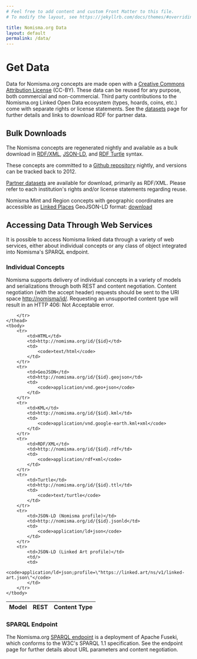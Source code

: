 ```yaml
---
# Feel free to add content and custom Front Matter to this file.
# To modify the layout, see https://jekyllrb.com/docs/themes/#overriding-theme-defaults

title: Nomisma.org Data
layout: default
permalink: /data/
---
```


# Get Data

Data for Nomisma.org concepts are made open with a [Creative Commons Attribution License](https://creativecommons.org/licenses/by/4.0/) (CC-BY). These data can be reused for any purpose, both commercial and non-commercial. Third party contributions to the Nomisma.org Linked Open Data ecosystem (types, hoards, coins, etc.) come with separate rights or license statements. See the [datasets]({{site.baseurl}}/datasets) page for further details and links to download RDF for partner data.

## Bulk Downloads
The Nomisma concepts are regenerated nightly and available as a bulk download in [RDF/XML]({{site.baseurl}}/nomisma.org.rdf), [JSON-LD]({{site.baseurl}}/nomisma.org.jsonld), and [RDF Turtle]({{site.baseurl}}/nomisma.org.ttl) syntax.

These concepts are committed to a [Github repository](https://github.com/nomisma/data) nightly, and versions can be tracked back to 2012.

[Partner datasets]({{site.baseurl}}/datasets) are available for download, primarily as RDF/XML. Please refer to each institution's rights and/or license statements regarding reuse.

Nomisma Mint and Region concepts with geographic coordinates are accessible as [Linked Places](https://github.com/LinkedPasts/linked-places-format) GeoJSON-LD format: [download]({{site.baseurl}}/linked-pasts.json)

## Accessing Data Through Web Services
It is possible to access Nomisma linked data through a variety of web services, either about individual concepts or any class of object integrated into Nomisma's SPARQL endpoint.

### Individual Concepts
Nomisma supports delivery of individual concepts in a variety of models and serializations through both REST and content negotiation. Content negotiation (with the accept header) requests should be sent to the URI space [http://nomisma/id/](http://nomisma/id/). Requesting an unsupported content type will result in an HTTP 406: Not Acceptable error.

<table class="table">
	<thead>
		<tr>
			<th>Model</th>
			<th>REST</th>
			<th>Content Type</th>

		</tr>
	</thead>
	<tbody>
		<tr>
			<td>HTML</td>
			<td>http://nomisma.org/id/{$id}</td>
			<td>
				<code>text/html</code>
			</td>
		</tr>
		<tr>
			<td>GeoJSON</td>
			<td>http://nomisma.org/id/{$id}.geojson</td>
			<td>
				<code>application/vnd.geo+json</code>
			</td>
		</tr>
		<tr>
			<td>KML</td>
			<td>http://nomisma.org/id/{$id}.kml</td>
			<td>
				<code>application/vnd.google-earth.kml+xml</code>
			</td>
		</tr>
		<tr>
			<td>RDF/XML</td>
			<td>http://nomisma.org/id/{$id}.rdf</td>
			<td>
				<code>application/rdf+xml</code>
			</td>
		</tr>
		<tr>
			<td>Turtle</td>
			<td>http://nomisma.org/id/{$id}.ttl</td>
			<td>
				<code>text/turtle</code>
			</td>
		</tr>
		<tr>
			<td>JSON-LD (Nomisma profile)</td>
			<td>http://nomisma.org/id/{$id}.jsonld</td>
			<td>
				<code>application/ld+json</code>
			</td>
		</tr>
		<tr>
			<td>JSON-LD (Linked Art profile)</td>
			<td/>
			<td>
				<code>application/ld+json;profile=\"https://linked.art/ns/v1/linked-art.json\"</code>
			</td>
		</tr>
	</tbody>
</table>

### SPARQL Endpoint
The Nomisma.org [SPARQL endpoint](/sparql) is a deployment of Apache Fuseki, which conforms to the W3C's SPARQL 1.1 specification. See the endpoint page for further details about URL parameters and content negotiation.

